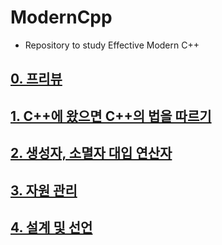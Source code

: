 # ModernCpp
- Repository to study Effective Modern C++

## [0. 프리뷰](/Chapter0.md)

## [1. C++에 왔으면 C++의 법을 따르기](/Chapter1.md)

## [2. 생성자, 소멸자 대입 연산자](/Chapter2.md)

## [3. 자원 관리](/Chapter3.md)

## [4. 설계 및 선언](/Chapter4.md)